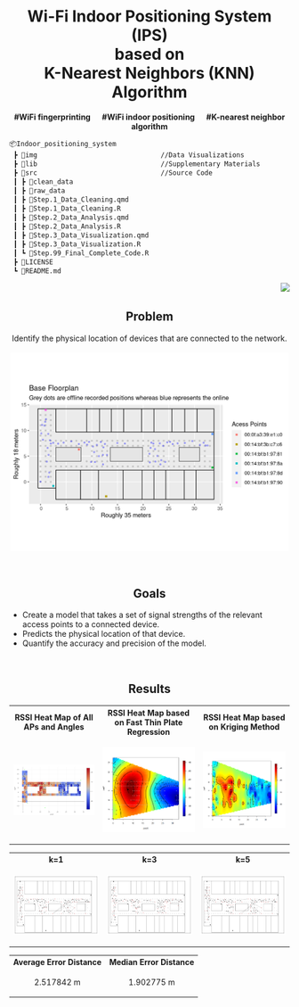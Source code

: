 <h1 align="center"> Wi-Fi Indoor Positioning System (IPS) <br/> based on <br/> K-Nearest Neighbors (KNN) Algorithm </h1>
<p align="center"><b>#WiFi fingerprinting  &emsp; #WiFi indoor positioning  &emsp; #K-nearest neighbor algorithm</b></p>

```
📦Indoor_positioning_system
 ┣ 📂img                               //Data Visualizations
 ┣ 📂lib                               //Supplementary Materials
 ┣ 📂src                               //Source Code
 ┃ ┣ 📂clean_data
 ┃ ┣ 📂raw_data
 ┃ ┣ 📄Step.1_Data_Cleaning.qmd
 ┃ ┣ 📄Step.1_Data_Cleaning.R
 ┃ ┣ 📄Step.2_Data_Analysis.qmd
 ┃ ┣ 📄Step.2_Data_Analysis.R
 ┃ ┣ 📄Step.3_Data_Visualization.qmd
 ┃ ┣ 📄Step.3_Data_Visualization.R
 ┃ ┗ 📄Step.99_Final_Complete_Code.R
 ┣ 📄LICENSE
 ┗ 📄README.md
```

<p align="right">
<a href="https://github.com/Sang-Buster/Indoor-Positioning-System" target="_blank">
<img src="https://img.shields.io/badge/Wi--Fi IPS-v0.1-blue.svg?logo=Wikiquote" />
</a>
</p>


<h2 align="center">Problem</h2>
<p align="center">
Identify the physical location of devices that are connected to the network.
<br>
<br>
<img src="img/grid.png" width="500">
</p>

</br>

<h2 align="center">Goals</h2>

- Create a model that takes a set of signal strengths of the relevant access points to a connected device.
- Predicts the physical location of that device. 
- Quantify the accuracy and precision of the model.

</br>

<h2 align="center">Results</h2>
<div align="center">
<table>
  <tr>
    <th>RSSI Heat Map of All APs and Angles</th>
    <th>RSSI Heat Map based on Fast Thin Plate Regression </th>
    <th>RSSI Heat Map based on Kriging Method</th>
  </tr>
  <tr>
    <td><p align="center"><img src="img/haetMap_1Mac8Angles/Mac-C0_Ang-0.png" width="380"></p></td>
    <td><p align="center"><img src="img/haetMap_1Mac8Angles/Mac-C0_Ang-0_TPS.png" width="380"></p></td>
    <td><p align="center"><img src="img/haetMap_1Mac8Angles/Mac-C0_Ang-0_Krig.png" width="380"></p></td>
  </tr>
</table>
</div>

<div align="center">
<table>
  <tr>
    <th>k=1</th>
    <th>k=3</th>
    <th>k=5</th>
  </tr>
  <tr>
    <td><p align="center"><img src="img/Plot-K1FloorPlan.png" width="380"></p></td>
    <td><p align="center"><img src="img/Plot-K3FloorPlan.png" width="380"></p></td>
    <td><p align="center"><img src="img/Plot-K5FloorPlan.png" width="380"></p></td>
  </tr>
</table>
</div>

<div align="center">
<table>
  <tr>
    <th>Average Error Distance</th>
    <th>Median Error Distance</th>
  </tr>
  <tr>
    <td><p align="center">2.517842 m</p></td>
    <td><p align="center">1.902775 m</p></td>
  </tr>
</table>
</div>
